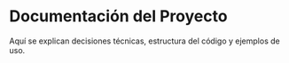 # Documentación del Proyecto

Aquí se explican decisiones técnicas, estructura del código y ejemplos de uso.